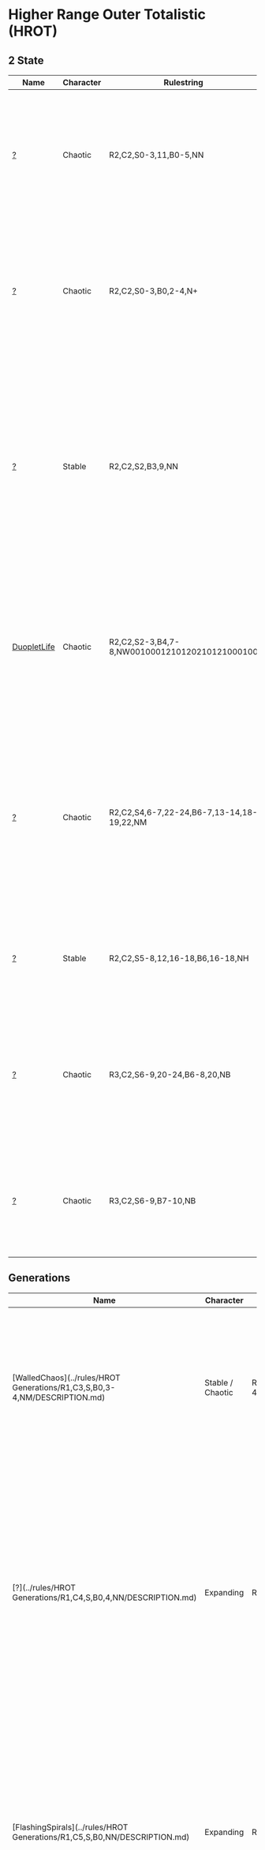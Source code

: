 # Higher Range Outer Totalistic (HROT)

## 2 State

| Name | Character | Rulestring | Description | 
| ------------- | ------------- | ------------- | ------------- |
| [?](../rules/HROT/R2,C2,S0-3,11,B0-5,NN/DESCRIPTION.md) | Chaotic | R2,C2,S0-3,11,B0-5,NN | A chaotic B0 rule that has many high period wacky objects such as the 30c/268o and the P1396 oscillator. Multiple 30c/268o can be combined to form puffers.
| [?](../rules/HROT/R2,C2,S0-3,B0,2-4,N+/DESCRIPTION.md) | Chaotic | R2,C2,S0-3,B0,2-4,N+ | This B0 cross rule has a rotating P264 and wide variety of oscillators formed from interactions of the common sparky P2 and P4 oscillators. There is also a c/34o spaceship.
| [?](../rules/HROT/R2,C2,S2,B3,9,NN/DESCRIPTION.md) | Stable | R2,C2,S2,B3,9,NN | A stable rule that has a variety of natural speeds as well as an (5, 8)c/18 puffer that can be corderised. There is also a common P8 oscillator that looks like a shaker. In addition, there is a common still life that looks like a sideways 8. It is formed from a beehive predecessor.
| [DuopletLife](../rules/HROT/R2,C2,S2-3,B4,7-8,NW0010001210120210121000100/DESCRIPTION.md) | Chaotic | R2,C2,S2-3,B4,7-8,NW0010001210120210121000100 | A weird rule with an overabundance of P2 duoplets. Has some oscillators as well as a 2c/8d, 4c/16d, c/13o spaceships and a 5c/10d duoplet puffer. Can someone corderise the puffer? |
| [?](../rules/HROT/R2,C2,S4,6-7,22-24,B6-7,13-14,18-19,22,NM/DESCRIPTION.md) | Chaotic | R2,C2,S4,6-7,22-24,B6-7,13-14,18-19,22,NM  | An active rule that has a common P38 oscillator and a glide-symmetric 4c/16o. It also has a sparky 4c/27d which has yet to be turned into a rake / puffer. The P38 oscillator can also hassle still lives and form non-trivial oscillators such as the P152. |
| [?](../rules/HROT/R2,C2,S5-8,12,16-18,B6,16-18,NH/DESCRIPTION.md) | Stable | R2,C2,S5-8,12,16-18,B6,16-18,NH | A hexagonal rule with a common 3c/6o and c/2o. There are also a handful of known oscillator periods.
| [?](../rules/HROT/R3,C2,S6-9,20-24,B6-8,20,NB/DESCRIPTION.md) | Chaotic | R3,C2,S6-9,20-24,B6-8,20,NB | An extremely active but not explosive rule. The most common oscilator is a P2 phoenix. There is also a odd-looking P16. There are also a number of photons and 2 c/2d spaceships.
| [?](../rules/HROT/R3,C2,S6-9,B7-10,NB/DESCRIPTION.md) | Chaotic | R3,C2,S6-9,B7-10,NB  | An active checkerboard rule with 2 common photons and common P4 oscillators. Has P1 & P2 photons as well as a 2c/10o spaceship. |

## Generations

| Name | Character | Rulestring | Description | 
| ------------- | ------------- | ------------- | ------------- |
| [WalledChaos](../rules/HROT Generations/R1,C3,S,B0,3-4,NM/DESCRIPTION.md) | Stable / Chaotic | R1,C3,S,B0,3-4,NM | A stable / chaotic B0 generation that walls itself up. As the pattern evolves, walls tend to form around the main pattern and prevent its expansion. Oscillators of various periods have been found.
| [?](../rules/HROT Generations/R1,C4,S,B0,4,NN/DESCRIPTION.md) | Expanding | R1,C4,S,B0,4,NN | This rule exhibits complex and interesting behaviour. Checkerboard agars tend to be formed and most patterns exist in the checkerboard agars. Spaceships (namely P1 photons) form in the checkerboard agar and expand it when they collide with its edges. Wickstretchers are also common.
| [FlashingSpirals](../rules/HROT Generations/R1,C5,S,B0,NN/DESCRIPTION.md) | Expanding | R1,C5,S,B0,NN | A B0 generations rule that has spiral generators similar to that in many normal generations rule but they *FLASH* and they are slower due to the strobing background. "that looks like regular generations spiral generators but more seizureé epileptique" - Saka
| [CheckerboardPedestrainLife](../rules/HROT Generations/R2,C5,S2-3,B3,8,NB/DESCRIPTION.md) | Chaotic | R2,C5,S2-3,B3,8,NB | A checkerboard rule with a variety of speeds including 7c/171o, (1, 7)c/14 and a common photon. There is also a diagonal rake and orthogonal puffer. The latter can be corderised to form a P24 photon. In addition, a handful of oscillator periods have been found with the most common being the rotating P24.
| [?](../rules/HROT Generations/R2,C6,S2,5-9,B3-4,10,NN/DESCRIPTION.md) | Explosive | R2,C6,S2,5-9,B3-4,10,NN | An explosive generations rule that has similar dynamics to star wars. However, unlike Star Wars, in this rule, stable circuitry is hard to construct. Most ships move at lightspeed. There is also a common c/2o ship and a 2c/4d ship.
| [?](../rules/HROT Generations/R3,C5,S6-10,B4,10,N2/DESCRIPTION.md) | Stable | R3,C5,S6-10,B4,10,N2 | A stable rule that has a common (28, 16)c/38 and c/1d. There is also a P30 oscillator.

## Extended Generations

| Name | Character | Rulestring | Description | 
| ------------- | ------------- | ------------- | ------------- |
| [?](../rules/HROT Extended Generations/R2,B3,8,10-12,S1-2,10,G0-1-1-3,NN/DESCRIPTION.md) | Chaotic | R2,B3,8,10-12,S1-2,10,G0-1-1-3,NN | A very active rule with a common glide-symmetric 8c/28o that moves from right to left to right.
| [efiL8draobrekcehC](../rules/HROT Extended Generations/R2,B3,S2,3,8,G0-1-1,NB/DESCRIPTION.md) | Stable | R2,B3,S2,3,8,G0-1-1,NB | A stable snoitreneg rule with common P4 oscillators and a c/2o. Still lives exist although they are fairly uncommon. The P4 oscillator can eat the c/2o and the c/2o can pass through the P4 destroying it. In fact, any oscillator and spaceship pair that each have consist of only one state and have opposite states are able to destroy the other without being affected.
| [?](../rules/HROT Extended Generations/R2,B4,16,21,S8,10-19,G0-1-1,NM/DESCRIPTION.md) | Stable | R2,B4,16,21,S8,10-19,G0-1-1,NM | This is a reverse generations variant of the rule Pigs. It has a failed replicator as well as a 32c/96o linear replicator. In addition, there are many high period oscillators.

## Deficient Rules
| Name | Character | Rulestring | Description | 
| ------------- | ------------- | ------------- | ------------- |
| [?](../rules/Deficient HROT/R1,D0,S2-3,B1,4,NN/DESCRIPTION.md) | Chaotic | R1,D0,S2-3,B1,4,NN | This rule has a wide variety of oscillators as well as a puffer engine coined "oscillator-laying switch engine". In addition, there is a natural [3c/56d ship](SHIP_1.rle).
| [?](../rules/Deficient HROT/R2,D0,S0-3,11,B0-5,NN/DESCRIPTION.md) | Stable | R2,D0,S0-3,11,B0-5,NN | A pretty sparse and stable rule with multiple failed c/2o and c/2d simpified spaceship heads. These failed spaceship heads form multiple interesting oscillators and spaceships.

## Integer Rules

| Name | Character | Rulestring | Description | 
| ------------- | ------------- | ------------- | ------------- |
| [IntegerLife](../rules/Integer HROT/R1,I8,S2-3,B3,NM/DESCRIPTION.md) | Chaotic | R1,I8,S2-3,B3,NM | A chaotic rule by Mark Niemiec. All patterns in Life work excluding those involving B6. Other than the glider and the xWSS, this rule also has a natural 2c/6o, c/3o and 3/11o. There is also a natural backrake and a gun has been constructed. This collection excludes Life patterns.
| [?](../rules/Integer HROT/R2,I5,S2-3,B3,N+/DESCRIPTION.md) | Chaotic | R2,I5,S2-3,B3,N+ | B3 cross rules typically cannot escape their bounding box but this does not apply to integer rules. The rule has 4 natural speeds namely c/2o, c/4d, c/13o and c/22o.


## Custom Rules

| Name | Character | Rulestring | Description | 
| ------------- | ------------- | ------------- | ------------- |
| [SQC_1](../rules/Custom Rules/SQC_1/DESCRIPTION.md) | Chaotic | NIL | This rule uses a variant of the range 2 gaussian weighted neighbourhood. There are a handful of natural speeds such as a (20, 8)c/32 spaceship. P8 oscillators and a P76 gun have also been found.


